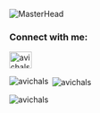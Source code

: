 ![MasterHead](https://media.licdn.com/dms/image/C4D12AQESj72-s5gEKg/article-cover_image-shrink_600_2000/0/1626753867110?e=2147483647&v=beta&t=Kf7YAuwZtyCGYLNch-Mgc5eOC-7h7uL_dnBAIgsAFRQ)
<h3 align="left">Connect with me:</h3>
<p align="left">
<a href="https://linkedin.com/in/avichalsharma7" target="blank"><img align="center" src="https://png.pngtree.com/element_our/png/20181011/linkedin-social-media-icon-design-template-vector-png_127000.jpg" alt="avichalsharma7" height="30" width="40" /></a></p>
<p><img align="left" src="https://github-readme-stats.vercel.app/api/top-langs?username=avichals&show_icons=true&locale=en&layout=compact" alt="avichals" /></p>

<p>&nbsp;<img align="center" src="https://github-readme-stats.vercel.app/api?username=avichals&show_icons=true&locale=en" alt="avichals" /></p>

<p><img align="center" src="https://github-readme-streak-stats.herokuapp.com/?user=avichals&" alt="avichals" /></p>

